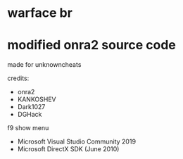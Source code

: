 # warface br
# modified onra2 source code

made for unknowncheats

credits: 
* onra2
* KANKOSHEV
* Dark1027
* DGHack





f9 show menu

 * Microsoft Visual Studio Community 2019
* Microsoft DirectX SDK (June 2010)

